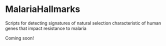 # MalariaHallmarks
Scripts for detecting signatures of natural selection characteristic of human genes that impact resistance to malaria

Coming soon!
